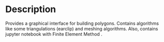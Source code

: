 # Description

Provides a graphical interface for building polygons. Contains algorithms like some triangulations (earclip) and meshing algorithms.
Also, contains jupyter notebook with Finite Element Method .
